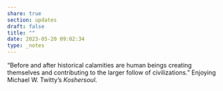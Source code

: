 ```yaml
---
share: true
section: updates
draft: false
title: ""
date: 2023-05-20 09:02:34
type: _notes
---
```


“Before and after historical calamities are human beings creating themselves and contributing to the larger follow of civilizations.” Enjoying Michael W. Twitty’s _Koshersoul_.
